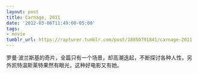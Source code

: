 ```yaml
---
layout: post
title: Carnage, 2011
date: '2012-03-06T11:49:00-05:00'
tags:
- movie
tumblr_url: https://rapturer.tumblr.com/post/18850791841/carnage-2011
---
```

罗曼·波兰斯基的奇片，全篇只有一个场景，却高潮迭起，不断探讨各种人性，另外凯特温斯莱特果然有眼光，这种好电影又有她。

